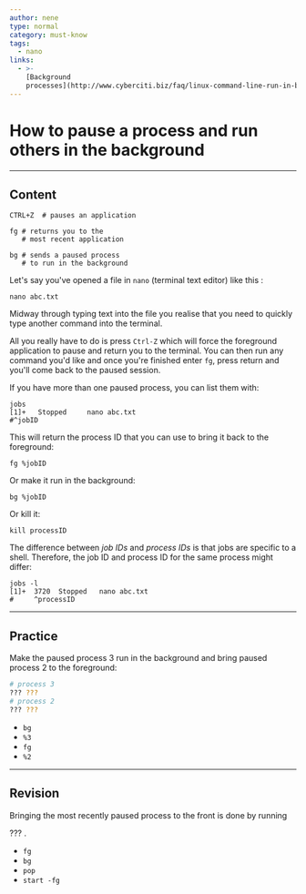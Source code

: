 ```yaml
---
author: nene
type: normal
category: must-know
tags:
  - nano
links:
  - >-
    [Background
    processes](http://www.cyberciti.biz/faq/linux-command-line-run-in-background/){website}
---
```


# How to pause a process and run others in the background


---

## Content

```plain-text
CTRL+Z  # pauses an application
```

```plain-text
fg # returns you to the
   # most recent application

bg # sends a paused process
   # to run in the background
```

Let's say you've opened a file in `nano` (terminal text editor) like this :

```plain-text
nano abc.txt
```

Midway through typing text into the file you realise that you need to quickly type another command into the terminal. 

All you really have to do is press `Ctrl-Z` which will force the foreground application to pause and return you to the terminal. You can then run any command you'd like and once you're finished enter `fg`, press return and you'll come back to the paused session.

If you have more than one paused process, you can list them with:

```plain-text
jobs
[1]+   Stopped     nano abc.txt
#^jobID
```

This will return the process ID that you can use to bring it back to the foreground:

```plain-text
fg %jobID
```

Or make it run in the background:

```plain-text
bg %jobID
```

Or kill it:

```plain-text
kill processID
```

The difference between *job IDs* and *process IDs* is that jobs are specific to a shell. Therefore, the job ID and process ID for the same process might differ:

```plain-text
jobs -l
[1]+  3720  Stopped   nano abc.txt 
#     ^processID
```


---

## Practice

Make the paused process 3 run in the background and bring paused process 2 to the foreground:

```bash
# process 3
??? ??? 
# process 2
??? ??? 
```

- `bg`
- `%3`
- `fg`
- `%2`


---

## Revision

Bringing the most recently paused process to the front is done by running 

??? .

- `fg`
- `bg`
- `pop`
- `start -fg`
 
